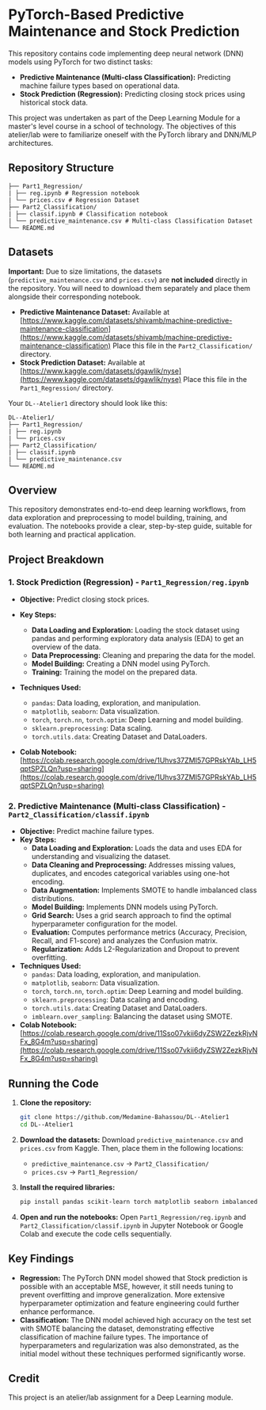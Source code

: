 # PyTorch-Based Predictive Maintenance and Stock Prediction

This repository contains code implementing deep neural network (DNN) models using PyTorch for two distinct tasks:

*   **Predictive Maintenance (Multi-class Classification):** Predicting machine failure types based on operational data.
*   **Stock Prediction (Regression):** Predicting closing stock prices using historical stock data.

This project was undertaken as part of the Deep Learning Module for a master's level course in a school of technology. The objectives of this atelier/lab were to familiarize oneself with the PyTorch library and DNN/MLP architectures.

## Repository Structure

```
├── Part1_Regression/
| ├── reg.ipynb # Regression notebook
| └── prices.csv # Regression Dataset
├── Part2_Classification/
| ├── classif.ipynb # Classification notebook
| └── predictive_maintenance.csv # Multi-class Classification Dataset
└── README.md
```


## Datasets

**Important:** Due to size limitations, the datasets (`predictive_maintenance.csv` and `prices.csv`) are **not included** directly in the repository. You will need to download them separately and place them alongside their corresponding notebook.

*   **Predictive Maintenance Dataset:** Available at [https://www.kaggle.com/datasets/shivamb/machine-predictive-maintenance-classification](https://www.kaggle.com/datasets/shivamb/machine-predictive-maintenance-classification) Place this file in the `Part2_Classification/` directory.
*   **Stock Prediction Dataset:** Available at [https://www.kaggle.com/datasets/dgawlik/nyse](https://www.kaggle.com/datasets/dgawlik/nyse) Place this file in the `Part1_Regression/` directory.

Your `DL--Atelier1` directory should look like this:

```
DL--Atelier1/
├── Part1_Regression/
| ├── reg.ipynb
| └── prices.csv
├── Part2_Classification/
| ├── classif.ipynb
| └── predictive_maintenance.csv
└── README.md
```


## Overview

This repository demonstrates end-to-end deep learning workflows, from data exploration and preprocessing to model building, training, and evaluation. The notebooks provide a clear, step-by-step guide, suitable for both learning and practical application.

## Project Breakdown

### 1. Stock Prediction (Regression) - `Part1_Regression/reg.ipynb`

*   **Objective:** Predict closing stock prices.
*   **Key Steps:**
    *   **Data Loading and Exploration:** Loading the stock dataset using pandas and performing exploratory data analysis (EDA) to get an overview of the data.
    *   **Data Preprocessing:** Cleaning and preparing the data for the model.
    *   **Model Building:** Creating a DNN model using PyTorch.
    *   **Training:** Training the model on the prepared data.
*   **Techniques Used:**
    *   `pandas`: Data loading, exploration, and manipulation.
    *   `matplotlib`, `seaborn`: Data visualization.
    *   `torch`, `torch.nn`, `torch.optim`: Deep Learning and model building.
    *   `sklearn.preprocessing`: Data scaling.
    *   `torch.utils.data`: Creating Dataset and DataLoaders.

*   **Colab Notebook:** [https://colab.research.google.com/drive/1Uhvs37ZMI57GPRskYAb_LH5qptSPZLQn?usp=sharing](https://colab.research.google.com/drive/1Uhvs37ZMI57GPRskYAb_LH5qptSPZLQn?usp=sharing)

### 2. Predictive Maintenance (Multi-class Classification) - `Part2_Classification/classif.ipynb`

*   **Objective:** Predict machine failure types.
*   **Key Steps:**
    *   **Data Loading and Exploration:** Loads the data and uses EDA for understanding and visualizing the dataset.
    *   **Data Cleaning and Preprocessing:** Addresses missing values, duplicates, and encodes categorical variables using one-hot encoding.
    *   **Data Augmentation:** Implements SMOTE to handle imbalanced class distributions.
    *   **Model Building:** Implements DNN models using PyTorch.
    *   **Grid Search:** Uses a grid search approach to find the optimal hyperparameter configuration for the model.
    *   **Evaluation:** Computes performance metrics (Accuracy, Precision, Recall, and F1-score) and analyzes the Confusion matrix.
    *   **Regularization:** Adds L2-Regularization and Dropout to prevent overfitting.
*   **Techniques Used:**
    *   `pandas`: Data loading, exploration, and manipulation.
    *   `matplotlib`, `seaborn`: Data visualization.
    *   `torch`, `torch.nn`, `torch.optim`: Deep Learning and model building.
    *   `sklearn.preprocessing`: Data scaling and encoding.
    *   `torch.utils.data`: Creating Dataset and DataLoaders.
    *   `imblearn.over_sampling`: Balancing the dataset using SMOTE.
*   **Colab Notebook:** [https://colab.research.google.com/drive/11Sso07vkii6dyZSW2ZezkRjvNFx_8G4m?usp=sharing](https://colab.research.google.com/drive/11Sso07vkii6dyZSW2ZezkRjvNFx_8G4m?usp=sharing)

## Running the Code

1.  **Clone the repository:**

    ```bash
    git clone https://github.com/Medamine-Bahassou/DL--Atelier1
    cd DL--Atelier1
    ```

2.  **Download the datasets:** Download `predictive_maintenance.csv` and `prices.csv` from Kaggle. Then, place them in the following locations:
    *   `predictive_maintenance.csv`  -> `Part2_Classification/`
    *   `prices.csv` -> `Part1_Regression/`

3.  **Install the required libraries:**

    ```bash
    pip install pandas scikit-learn torch matplotlib seaborn imbalanced-learn
    ```

4.  **Open and run the notebooks:** Open `Part1_Regression/reg.ipynb` and `Part2_Classification/classif.ipynb` in Jupyter Notebook or Google Colab and execute the code cells sequentially.

## Key Findings

*   **Regression:** The PyTorch DNN model showed that Stock prediction is possible with an acceptable MSE, however, it still needs tuning to prevent overfitting and improve generalization. More extensive hyperparameter optimization and feature engineering could further enhance performance.
*   **Classification:** The DNN model achieved high accuracy on the test set with SMOTE balancing the dataset, demonstrating effective classification of machine failure types. The importance of hyperparameters and regularization was also demonstrated, as the initial model without these techniques performed significantly worse.

## Credit

This project is an atelier/lab assignment for a Deep Learning module.
